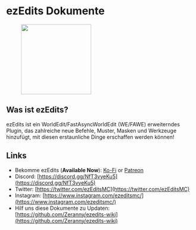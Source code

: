 # ezEdits Dokumente

<div align="left">

<figure><img src=".gitbook/assets/logofinal5.png" alt="" width="188"><figcaption></figcaption></figure>

</div>

## Was ist ezEdits?

ezEdits ist ein WorldEdit/FastAsyncWorldEdit (WE/FAWE) erweiterndes Plugin, das zahlreiche neue Befehle, Muster, Masken und Werkzeuge hinzufügt, mit diesen erstaunliche Dinge erschaffen werden können!

## Links

* Bekomme ezEdits (**Available Now**): [Ko-Fi](https://ko-fi.com/ezedits) or [Patreon](https://www.patreon.com/ezedits)
* Discord: [https://discord.gg/NfT3vyeKu5](https://discord.gg/NfT3vyeKu5)
* Twitter: [https://twitter.com/ezEditsMC](https://twitter.com/ezEditsMC)
* Instagram: [https://www.instagram.com/ezeditsmc/](https://www.instagram.com/ezeditsmc/)
* Hilf uns diese Dokumente zu Updaten: [https://github.com/Zeranny/ezedits-wiki](https://github.com/Zeranny/ezedits-wiki)
